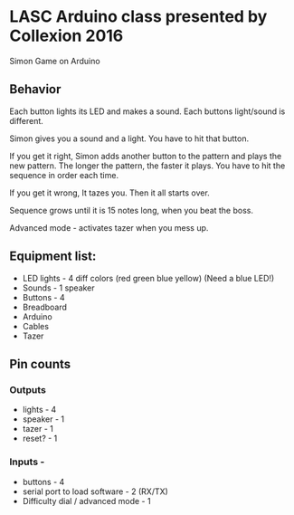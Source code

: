 
# LASC Arduino class presented by Collexion 2016



Simon Game on Arduino

##  Behavior

Each button lights its LED and makes a sound. Each buttons light/sound is different.

Simon gives you a sound and a light.
You have to hit that button.

If you get it right, Simon adds another button to the pattern and plays the new pattern.
The longer the pattern, the faster it plays.
You have to hit the sequence in order each time.

If you get it wrong, It tazes you.
Then it all starts over.

Sequence grows until it is 15 notes long, when you beat the boss.

Advanced mode - activates tazer when you mess up.


## Equipment list:

* LED lights - 4 diff colors (red green blue yellow) (Need a blue LED!)
* Sounds - 1 speaker
* Buttons - 4
* Breadboard
* Arduino
* Cables
* Tazer

## Pin counts

### Outputs

* lights - 4
* speaker - 1
* tazer - 1
* reset? - 1

### Inputs -

* buttons - 4
* serial port to load software - 2 (RX/TX)
* Difficulty dial / advanced mode - 1

